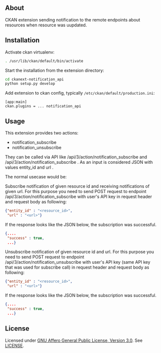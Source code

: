 About
-------

CKAN extension sending notification to the remote endpoints about resources when resource was uupdated.

Installation
-------

Activate ckan virtualenv: 
```bash
. /usr/lib/ckan/default/bin/activate
```

Start the installation from the extension directory:
```bash
cd ckanext-notification_api
python setup.py develop
```

Add extension to ckan config, typically ```/etc/ckan/default/production.ini```:

```ApacheConf
[app:main]
ckan.plugins = ... notification_api
```

Usage
-------

This extension provides two actions:
- notification_subscribe
- notification_unsubscribe

They can be called via API like /api/3/action/notification_subscribe and /api/3/action/notification_subscribe .
As an input is considered JSON with values entity_id and url .

The normal usecase would be:

Subscribe notification of given resource id and receiving notifications of given url.
For this purpose you need to send POST request to endpoint /api/3/action/notification_subscribe with user's API key in request header and request body as following:
```json
{"entity_id" : "<resource_id>",
 "url" : "<url>"}
```

If the response looks like the JSON below, the subscription was successful.
```json
{....
 "success" : true,
 ...}
```

Unsubscribe notification of given resource id and url.
For this purpose you need to send POST request to endpoint /api/3/action/notification_unsubscribe with user's API key (same API key that was used for subscribe call) in request header and request body as following:
```json
{"entity_id" : "<resource_id>",
 "url" : "<url>"}
```

If the response looks like the JSON below, the subscription was successful.
```json
{....
 "success" : true,
 ...}
```

License
-------

Licensed under [GNU Affero General Public License, Version 3.0](http://www.gnu.org/licenses/agpl-3.0.html). See [LICENSE](LICENSE).
